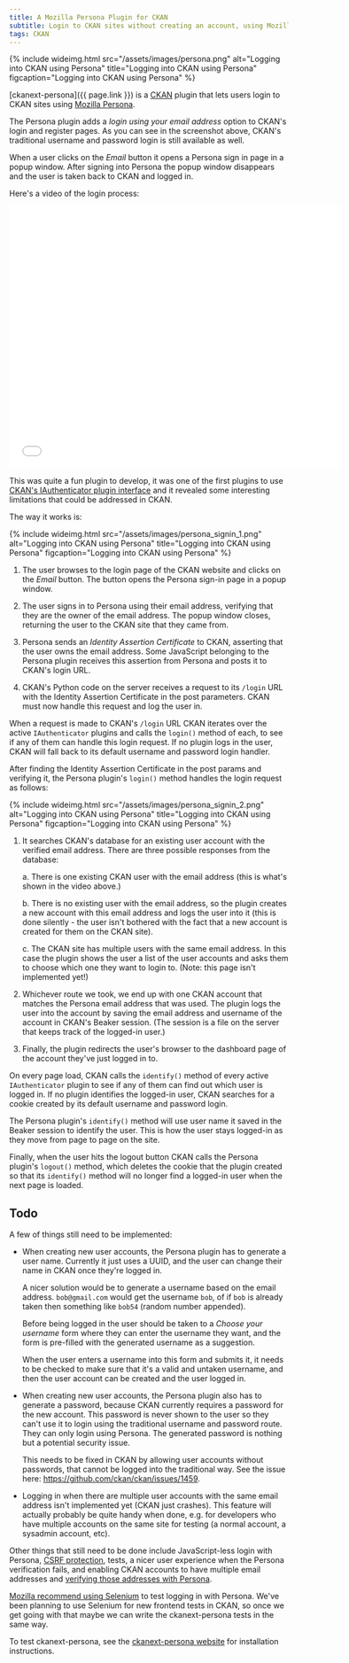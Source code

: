 ```yaml
---
title: A Mozilla Persona Plugin for CKAN
subtitle: Login to CKAN sites without creating an account, using Mozilla Persona.
tags: CKAN
---
```


{% include wideimg.html src="/assets/images/persona.png" alt="Logging into CKAN using Persona" title="Logging into CKAN using Persona" figcaption="Logging into CKAN using Persona" %}

[ckanext-persona]({{ page.link }}) is a [CKAN](http://ckan.org/) plugin that
lets users login to CKAN sites using [Mozilla
Persona](http://www.mozilla.org/en-US/persona/).

The Persona plugin adds a *login using your email address* option to CKAN's
login and register pages. As you can see in the screenshot above, CKAN's
traditional username and password login is still available as well.

When a user clicks on the *Email* button it opens a Persona sign in page in a
popup window. After signing into Persona the popup window disappears and the
user is taken back to CKAN and logged in.

Here's a video of the login process:

<iframe src="//player.vimeo.com/video/85054941?title=0&amp;byline=0&amp;portrait=0" width="600" height="474" frameborder="0" webkitallowfullscreen mozallowfullscreen allowfullscreen></iframe>

This was quite a fun plugin to develop, it was one of the first plugins to use
[CKAN's IAuthenticator plugin interface](http://docs.ckan.org/en/latest/extensions/plugin-interfaces.html#ckan.plugins.interfaces.IAuthenticator)
and it revealed some interesting limitations that could be addressed in CKAN.

The way it works is:

{% include wideimg.html src="/assets/images/persona_signin_1.png" alt="Logging into CKAN using Persona" title="Logging into CKAN using Persona" figcaption="Logging into CKAN using Persona" %}

1. The user browses to the login page of the CKAN website and clicks on the
   *Email* button. The button opens the Persona sign-in page in a popup window.

2. The user signs in to Persona using their email address, verifying that they
   are the owner of the email address. The popup window closes, returning the
   user to the CKAN site that they came from.

3. Persona sends an *Identity Assertion Certificate* to CKAN, asserting that
   the user owns the email address. Some JavaScript belonging to the Persona
   plugin receives this assertion from Persona and posts it to CKAN's login
   URL.

4. CKAN's Python code on the server receives a request to its `/login` URL with
   the Identity Assertion Certificate in the post parameters. CKAN must now
   handle this request and log the user in.

When a request is made to CKAN's `/login` URL CKAN iterates over the active
`IAuthenticator` plugins and calls the `login()` method of each, to see if any
of them can handle this login request.  If no plugin logs in the user, CKAN
will fall back to its default username and password login handler.

After finding the Identity Assertion Certificate in the post params and
verifying it, the Persona plugin's `login()` method handles the login request
as follows:

{% include wideimg.html src="/assets/images/persona_signin_2.png" alt="Logging into CKAN using Persona" title="Logging into CKAN using Persona" figcaption="Logging into CKAN using Persona" %}

1. It searches CKAN's database for an existing user
   account with the verified email address. There are three possible responses
   from the database:

   a. There is one existing CKAN user with the email address
      (this is what's shown in the video above.)

   b. There is no existing user with the email address, so the plugin creates a
      new account with this email address and logs the user into it
      (this is done silently - the user isn't bothered with the fact that a new
      account is created for them on the CKAN site).

   c. The CKAN site has multiple users with the same email address.
      In this case the plugin shows the user
      a list of the user accounts and asks them to choose which one they want
      to login to.
      (Note: this page isn't implemented yet!)

2. Whichever route we took, we end up with one CKAN account that matches the
   Persona email address that was used. The plugin logs the user into the
   account by saving the email address and username of the account in CKAN's
   Beaker session. (The session is a file on the server that keeps track of
   the logged-in user.)

3. Finally, the plugin redirects the user's browser to the dashboard page of
   the account they've just logged in to.

On every page load, CKAN calls the `identify()` method of every active
`IAuthenticator` plugin to see if any of them can find out which user is logged
in. If no plugin identifies the logged-in user, CKAN searches for a cookie
created by its default username and password login.

The Persona plugin's `identify()` method will use user name it saved in the
Beaker session to identify the user. This is how the user stays logged-in as
they move from page to page on the site.

Finally, when the user hits the logout button CKAN calls the Persona plugin's
`logout()` method, which deletes the cookie that the plugin created so that its
`identify()` method will no longer find a logged-in user when the next page is
loaded.


## Todo

A few of things still need to be implemented:

* When creating new user accounts, the Persona plugin has to generate a user
  name. Currently it just uses a UUID, and the user can change their name in
  CKAN once they're logged in.

  A nicer solution would be to generate a username based on the email address.
  `bob@gmail.com` would get the username `bob`, of if `bob` is already taken
  then something like `bob54` (random number appended).

  Before being logged in the user should be taken to a *Choose your username*
  form where they can enter the username they want, and the form is pre-filled
  with the generated username as a suggestion.

  When the user enters a username into this form and submits it, it needs to be
  checked to make sure that it's a valid and untaken username, and then the
  user account can be created and the user logged in.

* When creating new user accounts, the Persona plugin also has to generate a
  password, because CKAN currently requires a password for the new account.
  This password is never shown to the user so they can't use it to login using
  the traditional username and password route. They can only login using
  Persona. The generated password is nothing but a potential security issue.

  This needs to be fixed in CKAN by allowing user accounts without passwords,
  that cannot be logged into the traditional way. See the issue here:
  <https://github.com/ckan/ckan/issues/1459>.

* Logging in when there are multiple user accounts with the same email address
  isn't implemented yet (CKAN just crashes). This feature will actually
  probably be quite handy when done, e.g. for developers who have multiple
  accounts on the same site for testing (a normal account, a sysadmin account,
  etc).

Other things that still need to be done include JavaScript-less
login with Persona, [CSRF protection](https://developer.mozilla.org/en-US/Persona/Security_Considerations),
tests, a nicer user experience when the Persona verification fails, and
enabling CKAN accounts to have multiple email addresses and
[verifying those addresses with Persona](https://developer.mozilla.org/en-US/Persona/The_implementor_s_guide/Adding_extra_email_addresses_with_Persona).

[Mozilla recommend using Selenium](https://developer.mozilla.org/en-US/Persona/The_implementor_s_guide/Testing?redirectlocale=en-US&redirectslug=Persona%2FThe_implementor_s_guide%2FTesting)
to test logging in with Persona. We've been planning to use Selenium for new
frontend tests in CKAN, so once we get going with that maybe we can write the
ckanext-persona tests in the same way.

To test ckanext-persona, see the [ckanext-persona website](https://developer.mozilla.org/en-US/Persona/The_implementor_s_guide/Adding_extra_email_addresses_with_Persona)
for installation instructions.

